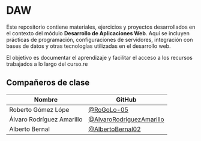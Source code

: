 # DAW

Este repositorio contiene materiales, ejercicios y proyectos desarrollados en el contexto del módulo **Desarrollo de Aplicaciones Web**. Aquí se incluyen prácticas de programación, configuraciones de servidores, integración con bases de datos y otras tecnologías utilizadas en el desarrollo web.

El objetivo es documentar el aprendizaje y facilitar el acceso a los recursos trabajados a lo largo del curso.re

## Compañeros de clase

| Nombre                      | GitHub                                                                 |
|-----------------------------|------------------------------------------------------------------------|
| Roberto Gómez Lópe          | [@RoGoLo-05](https://github.com/RoGoLo-05)                             |
| Álvaro Rodríguez Amarillo   | [@AlvaroRodriguezAmarillo](https://github.com/AlvaroRodriguezAmarillo) |
| Alberto Bernal              | [@AlbertoBernal02](https://github.com/AlbertoBernal02)                 |